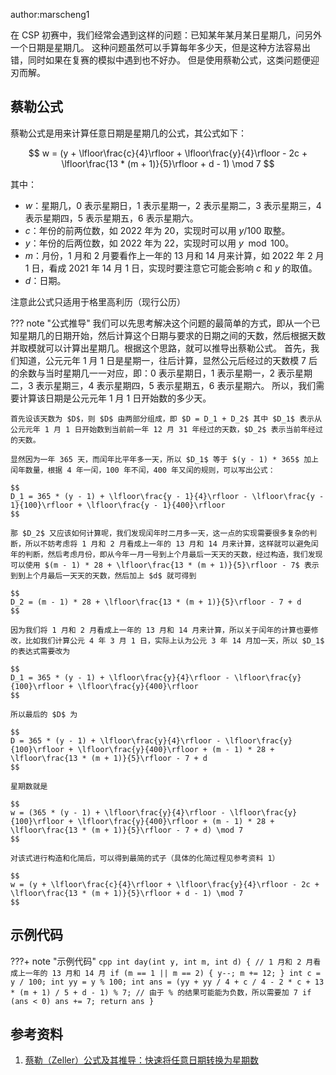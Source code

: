 author:marscheng1

在 CSP 初赛中，我们经常会遇到这样的问题：已知某年某月某日星期几，问另外一个日期是星期几。
这种问题虽然可以手算每年多少天，但是这种方法容易出错，同时如果在复赛的模拟中遇到也不好办。
但是使用蔡勒公式，这类问题便迎刃而解。

## 蔡勒公式

蔡勒公式是用来计算任意日期是星期几的公式，其公式如下：

$$
w = (y + \lfloor\frac{c}{4}\rfloor + \lfloor\frac{y}{4}\rfloor - 2c + \lfloor\frac{13 * (m + 1)}{5}\rfloor + d - 1) \mod 7
$$

其中：

-   $w$：星期几，0 表示星期日，1 表示星期一，2 表示星期二，3 表示星期三，4 表示星期四，5 表示星期五，6 表示星期六。
-   $c$：年份的前两位数，如 2022 年为 20，实现时可以用 $y/100$ 取整。
-   $y$：年份的后两位数，如 2022 年为 22，实现时可以用 $y\mod 100$。
-   $m$：月份，1 月和 2 月要看作上一年的 13 月和 14 月来计算，如 2022 年 2 月 1 日，看成 2021 年 14 月 1 日，实现时要注意它可能会影响 $c$ 和 $y$ 的取值。
-   $d$：日期。

注意此公式只适用于格里高利历（现行公历）

??? note "公式推导"
    我们可以先思考解决这个问题的最简单的方式，即从一个已知星期几的日期开始，然后计算这个日期与要求的日期之间的天数，然后根据天数并取模就可以计算出星期几。根据这个思路，就可以推导出蔡勒公式。
    首先，我们知道，公元元年 1 月 1 日是星期一，往后计算，显然公元后经过的天数模 $7$ 后的余数与当时星期几一一对应，即：0 表示星期日，1 表示星期一，2 表示星期二，3 表示星期三，4 表示星期四，5 表示星期五，6 表示星期六。
    所以，我们需要计算该日期是公元元年 1 月 1 日开始数的多少天。
    
    首先设该天数为 $D$，则 $D$ 由两部分组成，即 $D = D_1 + D_2$ 其中 $D_1$ 表示从公元元年 1 月 1 日开始数到当前前一年 12 月 31 年经过的天数，$D_2$ 表示当前年经过的天数。
    
    显然因为一年 365 天，而闰年比平年多一天，所以 $D_1$ 等于 $(y - 1) * 365$ 加上闰年数量，根据 4 年一闰，100 年不闰，400 年又闰的规则，可以写出公式：
    
    $$
    D_1 = 365 * (y - 1) + \lfloor\frac{y - 1}{4}\rfloor - \lfloor\frac{y - 1}{100}\rfloor + \lfloor\frac{y - 1}{400}\rfloor
    $$
    
    那 $D_2$ 又应该如何计算呢，我们发现闰年时二月多一天，这一点的实现需要很多复杂的判断，所以不妨考虑将 1 月和 2 月看成上一年的 13 月和 14 月来计算，这样就可以避免闰年的判断，然后考虑月份，即从今年一月一号到上个月最后一天天的天数，经过构造，我们发现可以使用 $(m - 1) * 28 + \lfloor\frac{13 * (m + 1)}{5}\rfloor - 7$ 表示到到上个月最后一天天的天数，然后加上 $d$ 就可得到
    
    $$
    D_2 = (m - 1) * 28 + \lfloor\frac{13 * (m + 1)}{5}\rfloor - 7 + d
    $$
    
    因为我们将 1 月和 2 月看成上一年的 13 月和 14 月来计算，所以关于闰年的计算也要修改，比如我们计算公元 4 年 3 月 1 日，实际上认为公元 3 年 14 月加一天，所以 $D_1$ 的表达式需要改为
    
    $$
    D_1 = 365 * (y - 1) + \lfloor\frac{y}{4}\rfloor - \lfloor\frac{y}{100}\rfloor + \lfloor\frac{y}{400}\rfloor
    $$
    
    所以最后的 $D$ 为
    
    $$
    D = 365 * (y - 1) + \lfloor\frac{y}{4}\rfloor - \lfloor\frac{y}{100}\rfloor + \lfloor\frac{y}{400}\rfloor + (m - 1) * 28 + \lfloor\frac{13 * (m + 1)}{5}\rfloor - 7 + d
    $$
    
    星期数就是
    
    $$
    w = (365 * (y - 1) + \lfloor\frac{y}{4}\rfloor - \lfloor\frac{y}{100}\rfloor + \lfloor\frac{y}{400}\rfloor + (m - 1) * 28 + \lfloor\frac{13 * (m + 1)}{5}\rfloor - 7 + d) \mod 7
    $$
    
    对该式进行构造和化简后，可以得到最简的式子（具体的化简过程见参考资料 1）
    
    $$
    w = (y + \lfloor\frac{c}{4}\rfloor + \lfloor\frac{y}{4}\rfloor - 2c + \lfloor\frac{13 * (m + 1)}{5}\rfloor + d - 1) \mod 7
    $$

## 示例代码

???+ note "示例代码"
    ```cpp
    int day(int y, int m, int d) {
      // 1 月和 2 月看成上一年的 13 月和 14 月
      if (m == 1 || m == 2) {
        y--;
        m += 12;
      }
      int c = y / 100;
      int yy = y % 100;
      int ans = (yy + yy / 4 + c / 4 - 2 * c + 13 * (m + 1) / 5 + d - 1) % 7;
      // 由于 % 的结果可能能为负数，所以需要加 7
      if (ans < 0) ans += 7;
      return ans
    }
    ```

## 参考资料

1.  [蔡勒（Zeller）公式及其推导：快速将任意日期转换为星期数](https://www.cnblogs.com/faterazer/p/11393521.html)
